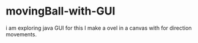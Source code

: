 # movingBall-with-GUI
i am exploring java GUI for this I make a ovel in a canvas with for direction movements.
